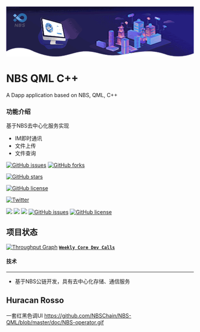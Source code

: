 ![banner](https://github.com/NBSChain/NBS-QML/blob/master/doc/banner.gif)

# NBS QML C++
A Dapp application based on NBS, QML, C++

### 功能介绍
基于NBS去中心化服务实现
  - IM即时通讯
  - 文件上传
  - 文件查询


[![GitHub issues](https://img.shields.io/github/issues/NBSChain/NBS-QML.svg)](https://github.com/NBSChain/NBS-QML/issues)
[![GitHub forks](https://img.shields.io/github/forks/NBSChain/NBS-QML.svg)](https://github.com/NBSChain/NBS-QML/network)

[![GitHub stars](https://img.shields.io/github/stars/NBSChain/NBS-QML.svg)](https://github.com/NBSChain/NBS-QML/stargazers)

[![GitHub license](https://img.shields.io/github/license/NBSChain/NBS-QML.svg)](https://github.com/NBSChain/NBS-QML/blob/master/LICENSE)

[![Twitter](https://img.shields.io/twitter/url/https/github.com/NBSChain/NBS-QML.svg?style=social)](https://twitter.com/intent/tweet?text=Wow:&url=https%3A%2F%2Fgithub.com%2FNBSChain%2FNBS-QML)

![](https://img.shields.io/badge/Qt-5.11-blue.svg)
![](https://img.shields.io/badge/VS-2017-blue.svg)
![](https://img.shields.io/badge/QtQuick-2.2-blue.svg)
[![GitHub issues](https://img.shields.io/github/issues/NBSChain/NBS-QML.svg)](https://github.com/NBSChain/NBS-QML/issues)
[![GitHub license](https://img.shields.io/github/license/NBSChain/NBS-QML.svg)](https://github.com/NBSChain/NBS-QML/blob/master/LICENSE)

## 项目状态
[![Throughput Graph](https://graphs.waffle.io/NBSChain/NBS-QML/throughput.svg)](https://waffle.io/NBSChain/NBS-QML/metrics/throughput)
[**`Weekly Core Dev Calls`**](https://github.com/NBSChain/pm/issues/1)

#### 技术
***
* 基于NBS公链开发，具有去中心化存储、通信服务

## Huracan Rosso
一套红黑色调UI
https://github.com/NBSChain/NBS-QML/blob/master/doc/NBS-operator.gif
